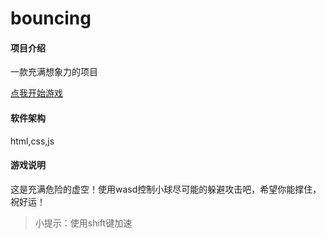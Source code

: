 # bouncing

#### 项目介绍
一款充满想象力的项目

[点我开始游戏]( https://woohs.github.io/BouncingGame/)


#### 软件架构
html,css,js

#### 游戏说明

这是充满危险的虚空！使用wasd控制小球尽可能的躲避攻击吧，希望你能撑住，祝好运！

>小提示：使用shift键加速

